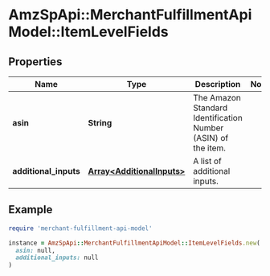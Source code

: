 # AmzSpApi::MerchantFulfillmentApiModel::ItemLevelFields

## Properties

| Name | Type | Description | Notes |
| ---- | ---- | ----------- | ----- |
| **asin** | **String** | The Amazon Standard Identification Number (ASIN) of the item. |  |
| **additional_inputs** | [**Array&lt;AdditionalInputs&gt;**](AdditionalInputs.md) | A list of additional inputs. |  |

## Example

```ruby
require 'merchant-fulfillment-api-model'

instance = AmzSpApi::MerchantFulfillmentApiModel::ItemLevelFields.new(
  asin: null,
  additional_inputs: null
)
```

